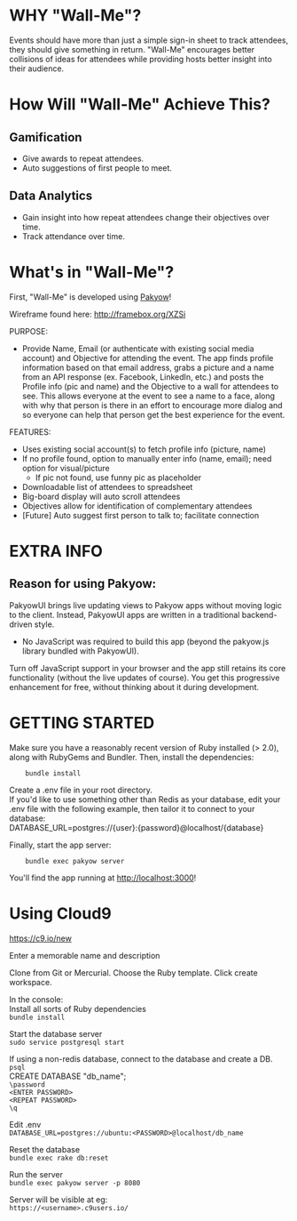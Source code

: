 # WHY "Wall-Me"?
Events should have more than just a simple sign-in sheet to track attendees, they should give something in return. "Wall-Me" encourages better collisions of ideas for attendees while providing hosts better insight into their audience.

# How Will "Wall-Me" Achieve This?
## Gamification
- Give awards to repeat attendees. 
- Auto suggestions of first people to meet.  

## Data Analytics
- Gain insight into how repeat attendees change their objectives over time.
- Track attendance over time.


# What's in "Wall-Me"?
First, "Wall-Me" is developed using [Pakyow](https://pakyow.org/)!

Wireframe found here:
http://framebox.org/XZSi

PURPOSE:
* Provide Name, Email (or authenticate with existing social media account) and Objective for attending the event. The app finds profile information based on that email address, grabs a picture and a name from an API response (ex. Facebook, LinkedIn, etc.) and posts the Profile info (pic and name) and the Objective to a wall for attendees to see.  This allows everyone at the event to see a name to a face, along with why that person is there in an effort to encourage more dialog and so everyone can help that person get the best experience for the event.

FEATURES:
* Uses existing social account(s) to fetch profile info (picture, name)
* If no profile found, option to manually enter info (name, email); need option for visual/picture
	* If pic not found, use funny pic as placeholder
* Downloadable list of attendees to spreadsheet
* Big-board display will auto scroll attendees
* Objectives allow for identification of complementary attendees
* [Future] Auto suggest first person to talk to; facilitate connection

# EXTRA INFO
## Reason for using Pakyow:

PakyowUI brings live updating views to Pakyow apps without moving logic to the
client. Instead, PakyowUI apps are written in a traditional backend-driven
style. 
* No JavaScript was required to build this app (beyond the
pakyow.js library bundled with PakyowUI).

Turn off JavaScript support in your browser and the app still retains its core
functionality (without the live updates of course). You get this progressive
enhancement for free, without thinking about it during development.


# GETTING STARTED

Make sure you have a reasonably recent version of Ruby installed (> 2.0), along
with RubyGems and Bundler. Then, install the dependencies:

		bundle install

Create a .env file in your root directory.  
If you'd like to use something other than Redis as your database,
edit your .env file with the following example, then tailor it to connect to your database:  
DATABASE_URL=postgres://{user}:{password}@localhost/{database}  

Finally, start the app server:

		bundle exec pakyow server

You'll find the app running at [http://localhost:3000](http://localhost:3000)!




# Using Cloud9

https://c9.io/new

Enter a memorable name and description

Clone from Git or Mercurial. Choose the Ruby template. Click create workspace.

In the console:  
Install all sorts of Ruby dependencies  
`bundle install`

Start the database server  
`sudo service postgresql start`  

If using a non-redis database, connect to the database and create a DB.  
`psql`  
CREATE DATABASE "db_name";  
`\password`  
`<ENTER PASSWORD>`  
`<REPEAT PASSWORD>`  
`\q`  
  
Edit .env  
`DATABASE_URL=postgres://ubuntu:<PASSWORD>@localhost/db_name`  
  
Reset the database  
`bundle exec rake db:reset`  
  
Run the server  
`bundle exec pakyow server -p 8080`  
  
Server will be visible at eg:  
`https://<username>.c9users.io/`  
